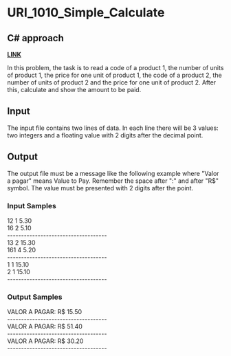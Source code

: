 # URI_1010_Simple_Calculate

## C# approach

<strong> <a href='https://www.urionlinejudge.com.br/judge/en/problems/view/1011'> LINK </a> </strong>  <br>

In this problem, the task is to read a code of a product 1, the number of units of product 1, the price for one unit of product 1, the code of a product 2, the number of units of product 2 and the price for one unit of product 2. After this, calculate and show the amount to be paid.

## Input <br>
The input file contains two lines of data. In each line there will be 3 values: two integers and a floating value with 2 digits after the decimal point.

## Output <br>
The output file must be a message like the following example where "Valor a pagar" means Value to Pay. Remember the space after ":" and after "R$" symbol. The value must be presented with 2 digits after the point.

### Input Samples
12 1 5.30 <br>
16 2 5.10 <br>
------------------------------------ <br>
13 2 15.30 <br>
161 4 5.20 <br>
------------------------------------ <br>
1 1 15.10 <br>
2 1 15.10 <br>
------------------------------------ <br>

### Output Samples
VALOR A PAGAR: R$ 15.50 <br>
------------------------------------ <br>
VALOR A PAGAR: R$ 51.40 <br>
------------------------------------ <br>
VALOR A PAGAR: R$ 30.20 <br>
------------------------------------ <br>

